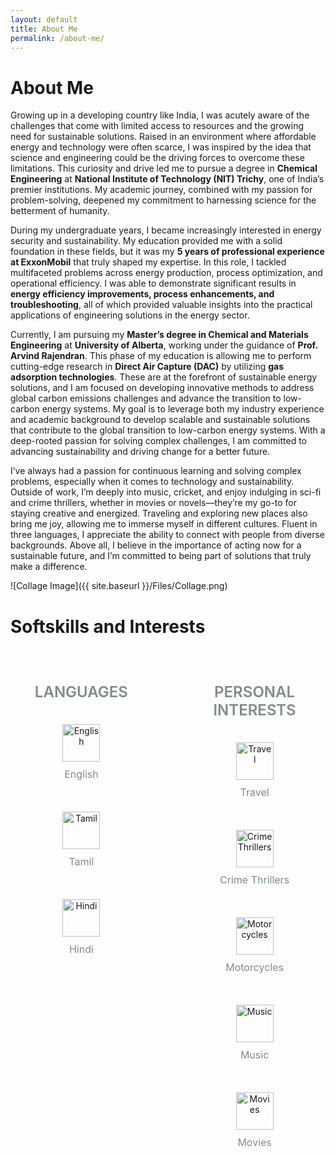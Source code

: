 ```yaml
---
layout: default
title: About Me
permalink: /about-me/
---
```

# About Me

Growing up in a developing country like India, I was acutely aware of the challenges that come with limited access to resources and the growing need for sustainable solutions. Raised in an environment where affordable energy and technology were often scarce, I was inspired by the idea that science and engineering could be the driving forces to overcome these limitations. This curiosity and drive led me to pursue a degree in **Chemical Engineering** at **National Institute of Technology (NIT) Trichy**, one of India’s premier institutions. My academic journey, combined with my passion for problem-solving, deepened my commitment to harnessing science for the betterment of humanity.

During my undergraduate years, I became increasingly interested in energy security and sustainability. My education provided me with a solid foundation in these fields, but it was my **5 years of professional experience at ExxonMobil** that truly shaped my expertise. In this role, I tackled multifaceted problems across energy production, process optimization, and operational efficiency. I was able to demonstrate significant results in **energy efficiency improvements, process enhancements, and troubleshooting**, all of which provided valuable insights into the practical applications of engineering solutions in the energy sector.

Currently, I am pursuing my **Master’s degree in Chemical and Materials Engineering** at **University of Alberta**, working under the guidance of **Prof. Arvind Rajendran**. This phase of my education is allowing me to perform cutting-edge research in  **Direct Air Capture (DAC)** by utilizing **gas adsorption technologies**. These are at the forefront of sustainable energy solutions, and I am focused on developing innovative methods to address global carbon emissions challenges and advance the transition to low-carbon energy systems. My goal is to leverage both my industry experience and academic background to develop scalable and sustainable solutions that contribute to the global transition to low-carbon energy systems. With a deep-rooted passion for solving complex challenges, I am committed to advancing sustainability and driving change for a better future.


I’ve always had a passion for continuous learning and solving complex problems, especially when it comes to technology and sustainability. Outside of work, I’m deeply into music, cricket, and enjoy indulging in sci-fi and crime thrillers, whether in movies or novels—they’re my go-to for staying creative and energized. Traveling and exploring new places also bring me joy, allowing me to immerse myself in different cultures. Fluent in three languages, I appreciate the ability to connect with people from diverse backgrounds. Above all, I believe in the importance of acting now for a sustainable future, and I’m committed to being part of solutions that truly make a difference.

![Collage Image]({{ site.baseurl }}/Files/Collage.png)

# **Softskills and Interests**

<!-- Softskills and Interests Section -->
<div class="skills-container">
  <div class="skills-column">
    <h4>LANGUAGES</h4>
    <div class="icon-item">
      <img src="{{ site.baseurl }}/Files/en-icon.png" alt="English" class="custom-icon" title="English">
      <p>English</p>
    </div>
    <div class="icon-item">
      <img src="{{ site.baseurl }}/Files/ta-icon.png" alt="Tamil" class="custom-icon" title="Tamil">
      <p>Tamil</p>
    </div>
    <div class="icon-item">
      <img src="{{ site.baseurl }}/Files/hi-icon.png" alt="Hindi" class="custom-icon" title="Hindi">
      <p>Hindi</p>
    </div>
  </div>

  <div class="interest-column">
    <h4>PERSONAL INTERESTS</h4>
    <div class="icon-item">
      <img src="{{ site.baseurl }}/Files/travel-icon.png" alt="Travel" class="custom-icon" title="Travel">
      <p>Travel</p>
    </div>
    <div class="icon-item">
      <img src="{{ site.baseurl }}/Files/crime-icon.png" alt="Crime Thrillers" class="custom-icon" title="Crime Thrillers">
      <p>Crime Thrillers</p>
    </div>
    <div class="icon-item">
      <img src="{{ site.baseurl }}/Files/motorcycle-icon.png" alt="Motorcycles" class="custom-icon" title="Motorcycles">
      <p>Motorcycles</p>
    </div>
    <!-- Music and Movies with image icons -->
    <div class="icon-item">
      <img src="{{ site.baseurl }}/Files/music.png" alt="Music" class="custom-icon" title="Music">
      <p>Music</p>
    </div>
    <div class="icon-item">
      <img src="{{ site.baseurl }}/Files/movies.png" alt="Movies" class="custom-icon" title="Movies">
      <p>Movies</p>
    </div>
  </div>
</div>

<!-- CSS for Styling -->
<style>
/* General layout for the Skills and Interests Sections */
.skills-container {
  display: flex;
  justify-content: space-between;  /* Ensure space between columns */
  margin: 40px 0;
  flex-wrap: wrap;  /* Allow items to wrap on smaller screens */
  gap: 30px; /* Space between columns */
  align-items: flex-start; /* Align items at the top for consistency */
}

/* Column Styling for Skills and Interests */
.skills-column, .interest-column {
  width: 45%;  /* Adjust width so they fit on the same row */
  text-align: center;
  margin-bottom: 20px;  /* Ensure space between columns on mobile */
  box-sizing: border-box; /* Prevent layout shifts */
  display: flex;
  flex-direction: column;
  justify-content: flex-start; /* Align items to the top */
  height: 100%; /* Ensure columns take full height of container */
}

/* Icon Item Styling */
.icon-item {
  margin: 20px 0;
  transition: transform 0.3s ease, box-shadow 0.3s ease;
  display: flex;
  justify-content: center;
  align-items: center;
  flex-direction: column; /* Stack icon and text vertically */
  min-height: 120px; /* Ensures consistent height for icon items */
  cursor: pointer;
}

/* Icon Text Styling */
.icon-item p {
  font-size: 1rem;
  color: #7f8c8d; /* Base color set to grey */
  transition: color 0.3s ease; /* Smooth transition for text color */
  margin-top: 10px;
}

/* Unified Hover Effects for Icons */
.icon-item:hover .custom-icon, .icon-item:focus .custom-icon {
  transform: scale(1.1);
  box-shadow: 0px 5px 15px rgba(0, 0, 0, 0.1); /* Add a subtle shadow on hover */
}

.icon-item:hover p, .icon-item:focus p {
  color: #2980b9;  /* Change text color to blue on hover */
}

/* Icon Image Styling */
.custom-icon {
  width: 60px;
  height: 60px;
  transition: transform 0.3s ease, box-shadow 0.3s ease;
  object-fit: contain; /* Ensure images maintain aspect ratio */
}

/* Heading Styling */
.skills-column h4, .interest-column h4 {
  font-size: 1.5rem;
  margin-bottom: 20px;
  color: #7f8c8d; /* Set the base heading color to grey */
  font-weight: 600;  /* Make headings more prominent */
  text-transform: uppercase;  /* Add emphasis on headings */
}

/* Styling for Icon Items in each Column */
.skills-column .icon-item, .interest-column .icon-item {
  margin: 10px 0;
}

/* Responsive Design: Stack columns on smaller screens */
@media (max-width: 768px) {
  .skills-column, .interest-column {
    width: 100%;
    margin-bottom: 20px;  /* Space between columns on mobile */
  }

  .custom-icon {
    width: 50px;
    height: 50px;
  }

  .skills-column h4, .interest-column h4 {
    font-size: 1.2rem;  /* Adjust font size for mobile */
  }
}

/* Accessibility: Ensure hover and focus effects are clear */
.icon-item:focus, .icon-item:hover {
  outline: none;  /* Remove default outline */
  border: 2px solid #2980b9;  /* Add a blue border on hover/focus for better accessibility */
  padding: 2px;
}

.icon-item:focus .custom-icon, .icon-item:hover .custom-icon {
  transform: scale(1.1);
  box-shadow: 0px 5px 15px rgba(0, 0, 0, 0.1);
}

.icon-item:focus p, .icon-item:hover p {
  color: #2980b9;  /* Change text color on hover and focus */
}
</style>
